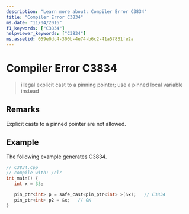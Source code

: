```yaml
---
description: "Learn more about: Compiler Error C3834"
title: "Compiler Error C3834"
ms.date: "11/04/2016"
f1_keywords: ["C3834"]
helpviewer_keywords: ["C3834"]
ms.assetid: 059e0dc4-300b-4e74-b6c2-41a57831fe2a
---
```

# Compiler Error C3834

> illegal explicit cast to a pinning pointer; use a pinned local variable instead

## Remarks

Explicit casts to a pinned pointer are not allowed.

## Example

The following example generates C3834.

```cpp
// C3834.cpp
// compile with: /clr
int main() {
   int x = 33;

   pin_ptr<int> p = safe_cast<pin_ptr<int> >(&x);   // C3834
   pin_ptr<int> p2 = &x;   // OK
}
```
